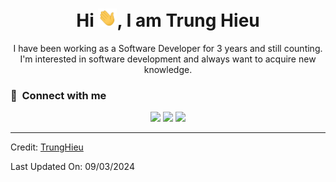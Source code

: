 <h1 align="center">Hi <img src="https://raw.githubusercontent.com/KevinPatel04/KevinPatel04/master/Hi.gif" width="30px">, I am Trung Hieu </h1>

<p align="center" width="150px"> I have been working as a Software Developer for 3 years and still counting. <br>I'm interested in software development and always want to acquire new knowledge.</p>

### :link: &nbsp;Connect with me

<p align="center">
<a href="https://linkedin.com/in/trunnghieu"><img src="https://img.shields.io/badge/-Trung%20Hieu-0077B5?style=for-the-badge&logo=Linkedin&logoColor=white"/></a>
<a href="mailto:work.trunghieu.0107@gmail.com"><img src="https://img.shields.io/badge/-work.trunghieu.0107@gmail.com-D14836?style=for-the-badge&logo=Gmail&logoColor=white"/></a>
<a href="https://leetcode.com/trunnghieu"><img src="https://img.shields.io/badge/-trunnghieu01-FFA116?style=for-the-badge&logo=leetcode&logoColor=white"/></a>
</p>

---
Credit: [TrungHieu](https://github.com/trunnghieu01)

Last Updated On: 09/03/2024
